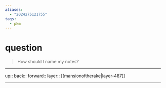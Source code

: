 ```yaml
---
aliases:
  - "2024275121755"
tags:
  - pkm
---
```


# question

> How should I name my notes?

***

up:: 
back:: 
forward:: 
layer:: [[mansionoftherake|layer-487]]

***
